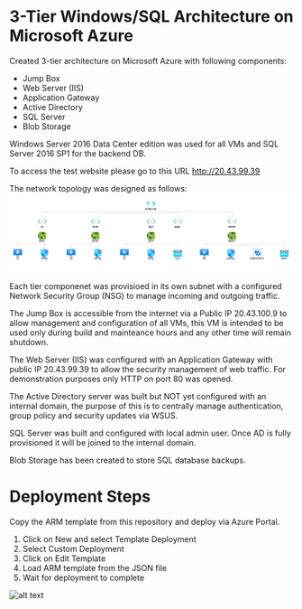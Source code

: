 # 3-Tier Windows/SQL Architecture on Microsoft Azure  
Created 3-tier architecture on Microsoft Azure with following components:
- Jump Box
- Web Server (IIS)
- Application Gateway
- Active Directory
- SQL Server
- Blob Storage 

Windows Server 2016 Data Center edition was used for all VMs and SQL Server 2016 SP1 for the backend DB.

To access the test website please go to this URL http://20.43.99.39

The network topology was designed as follows:
![alt text](https://github.com/amirzade/test-3tier-architecture/blob/master/network_topology.png)

Each tier componenet was provisioed in its own subnet with a configured Network Security Group (NSG) to manage incoming and outgoing traffic.

The Jump Box is accessible from the internet via a Public IP 20.43.100.9 to allow management and configuration of all VMs, this VM is intended to be used only during build and mainteance hours and any other time will remain shutdown.

The Web Server (IIS) was configured with an Application Gateway with public IP 20.43.99.39 to allow the security management of web traffic. For demonstration purposes only HTTP on port 80 was opened.

The Active Directory server was built but NOT yet configured with an internal domain, the purpose of this is to centrally manage authentication, group policy and security updates via WSUS.

SQL Server was built and configured with local admin user. Once AD is fully provisioned it will be joined to the internal domain.

Blob Storage has been created to store SQL database backups.

# Deployment Steps
Copy the ARM template from this repository and deploy via Azure Portal.
1. Click on New and select Template Deployment
2. Select Custom Deployment
3. Click on Edit Template
4. Load ARM template from the JSON file
5. Wait for deployment to complete

![alt text](https://github.com/amirzade/test-repository/blob/master/deploy_template.png)
